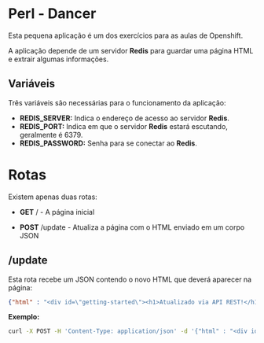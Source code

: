 # Perl - Dancer

Esta pequena aplicação é um dos exercícios para as aulas de Openshift.

A aplicação depende de um servidor **Redis** para guardar uma página HTML e extrair algumas informações.

## Variáveis

Três variáveis são necessárias para o funcionamento da aplicação:

- **REDIS_SERVER:** Indica o endereço de acesso ao servidor **Redis**.
- **REDIS_PORT:** Indica em que o servidor **Redis** estará escutando, geralmente é 6379.
- **REDIS_PASSWORD:** Senha para se conectar ao **Redis**.

# Rotas

Existem apenas duas rotas:

- **GET** / - A página inicial

- **POST** /update - Atualiza a página com o HTML enviado em um corpo JSON

## /update

Esta rota recebe um JSON contendo o novo HTML que deverá aparecer na página:

```json
{"html" : "<div id=\"getting-started\"><h1>Atualizado via API REST!</h1><h2>Estes valores foram gravados no Redis</h2><ol><li><h2>HTML Cache</h2><p>É claro que esta pequena página não justifica a utilização do Redis, mas ao menos demonstra a integração entre duas aplicações.</p></li>"}
```

**Exemplo:**

```bash
curl -X POST -H 'Content-Type: application/json' -d '{"html" : "<div id=\"getting-started\"><h1>Atualizado via API REST!</h1><h2>Estes valores foram gravados no Redis</h2><ol><li><h2>HTML Cache</h2><p>É claro que esta pequena página não justifica a utilização do Redis, mas ao menos demonstra a integração entre duas aplicações.</p></li>"}' http://perl-redis.okd.172-27-11-10.nip.io/update
```
